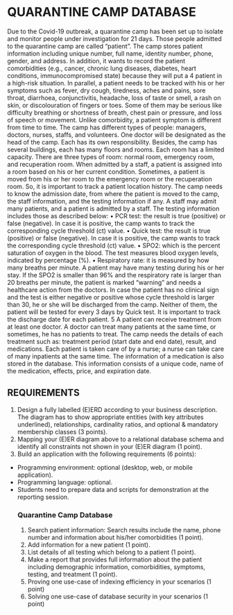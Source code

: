 # QUARANTINE CAMP DATABASE
Due to the Covid-19 outbreak, a quarantine camp has been set up to isolate and 
monitor people under investigation for 21 days. Those people admitted to the 
quarantine camp are called “patient”. The camp stores patient information including 
unique number, full name, identity number, phone, gender, and address. In addition, 
it wants to record the patient comorbidities (e.g., cancer, chronic lung diseases, 
diabetes, heart conditions, immunocompromised state) because they will put a 
4
patient in a high-risk situation. In parallel, a patient needs to be tracked with his or 
her symptoms such as fever, dry cough, tiredness, aches and pains, sore throat, 
diarrhoea, conjunctivitis, headache, loss of taste or smell, a rash on skin, or 
discolouration of fingers or toes. Some of them may be serious like difficulty 
breathing or shortness of breath, chest pain or pressure, and loss of speech or 
movement. Unlike comorbidity, a patient symptom is different from time to time.
The camp has different types of people: managers, doctors, nurses, staffs, and 
volunteers. One doctor will be designated as the head of the camp. Each has its own 
responsibility. Besides, the camp has several buildings, each has many floors and 
rooms. Each room has a limited capacity. There are three types of room: normal 
room, emergency room, and recuperation room. When admitted by a staff, a patient 
is assigned into a room based on his or her current condition. Sometimes, a patient 
is moved from his or her room to the emergency room or the recuperation room. So, 
it is important to track a patient location history. The camp needs to know the 
admission date, from where the patient is moved to the camp, the staff information,
and the testing information if any. A staff may admit many patients, and a patient is 
admitted by a staff.
The testing information includes those as described below: 
• PCR test: the result is true (positive) or false (negative). In case it is positive, 
the camp wants to track the corresponding cycle threshold (ct) value.
• Quick test: the result is true (positive) or false (negative). In case it is positive, 
the camp wants to track the corresponding cycle threshold (ct) value.
• SPO2: which is the percent saturation of oxygen in the blood. The test 
measures blood oxygen levels, indicated by percentage (%).
• Respiratory rate: it is measured by how many breaths per minute.
A patient may have many testing during his or her stay. If the SPO2 is smaller than 
96% and the respiratory rate is larger than 20 breaths per minute, the patient is 
marked “warning” and needs a healthcare action from the doctors. In case the patient 
has no clinical sign and the test is either negative or positive whose cycle threshold 
is larger than 30, he or she will be discharged from the camp. Neither of them, the 
patient will be tested for every 3 days by Quick test. It is important to track the 
discharge date for each patient.
5
A patient can receive treatment from at least one doctor. A doctor can treat many 
patients at the same time, or sometimes, he has no patients to treat. The camp needs 
the details of each treatment such as: treatment period (start date and end date), 
result, and medications. Each patient is taken care of by a nurse; a nurse can take 
care of many inpatients at the same time. The information of a medication is also 
stored in the database. This information consists of a unique code, name of the 
medication, effects, price, and expiration date.

## REQUIREMENTS
1. Design a fully labelled (E)ERD according to your business description. The 
diagram has to show appropriate entities (with key attributes underlined), 
relationships, cardinality ratios, and optional & mandatory membership 
classes (3 points).
2. Mapping your (E)ER diagram above to a relational database schema and 
identify all constraints not shown in your (E)ER diagram (1 point).
3. Build an application with the following requirements (6 points):
- Programming environment: optional (desktop, web, or mobile application).
- Programming language: optional. 
- Students need to prepare data and scripts for demonstration at the reporting session.
   ### Quarantine Camp Database
  1. Search patient information: Search results include the name, phone number 
  and information about his/her comorbidities (1 point).
  2. Add information for a new patient (1 point).
  3. List details of all testing which belong to a patient (1 point).
  4. Make a report that provides full information about the patient including 
  demographic information, comorbidities, symptoms, testing, and treatment (1 
  point).
  5. Proving one use-case of indexing efficiency in your scenarios (1 point)
  6. Solving one use-case of database security in your scenarios (1 point)
